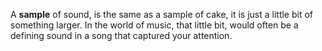 A **sample** of sound, is the same as a sample of cake, it is just a little
bit of something larger. In the world of music, that little bit, would
often be a defining sound in a song that captured your attention.